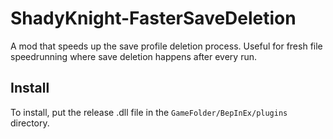 # ShadyKnight-FasterSaveDeletion

A mod that speeds up the save profile deletion process. Useful for fresh file speedrunning where save deletion happens after every run.

## Install

To install, put the release .dll file in the `GameFolder/BepInEx/plugins` directory.
